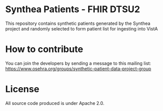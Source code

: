 # Synthea Patients - FHIR DTSU2
This repository contains synthetic patients generated by the Synthea project and randomly selected to form patient list for ingesting into VistA

# How to contribute
You can join the developers by sending a message to this mailing list: https://www.osehra.org/groups/synthetic-patient-data-project-group 

# License
All source code produced is under Apache 2.0.

